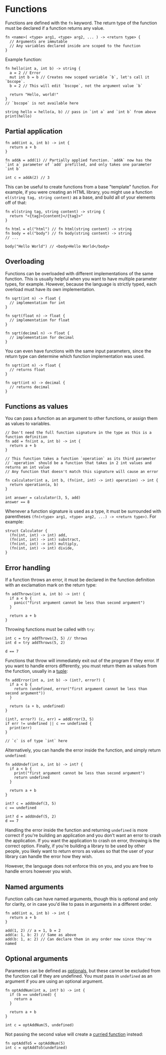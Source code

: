 # Functions

Functions are defined with the `fn` keyword. The return type of the function must be declared if a function returns any value.

```
fn <name>( <type> arg1, <type> arg2, ... ) -> <return type> {
  // Arguments are immutable
  // Any variables declared inside are scoped to the function
}
```

Example function:

```
fn hello(int a, int b) -> string {
  a = 2 // Error
  mut int b = b // Creates new scoped variable `b`, let's call it `bscope`.
  b = 2 // This will edit `bscope`, not the argument value `b`

  return "Hello, world!"
}
// `bscope` is not available here

string hello = hello(a, b) // pass in `int a` and `int b` from above
print(hello)
```

## Partial application

```
fn add(int a, int b) -> int {
  return a + b
}

fn addA = add(1) // Partially applied function. `addA` now has the `int a` parameter of `add` prefilled, and only takes one parameter `int b`

int c = addA(2) // 3
```

This can be useful to create functions from a base "template" function. For example, if you were creating an HTML library, you might use a function `el(string tag, string content)` as a base, and build all of your elements off of that:

```
fn el(string tag, string content) -> string {
  return "<{tag}>{content}</{tag}>"
}

fn html = el("html") // fn html(string content) -> string
fn body = el("body") // fn body(string content) -> string
// ...

body("Hello World") // <body>Hello World</body>
```

## Overloading

Functions can be overloaded with different implementations of the same function. This is usually helpful when you want to have multiple parameter types, for example. However, because the language is strictly typed, each overload must have its own implementation.

```
fn sqrt(int n) -> float {
  // implementation for int
}

fn sqrt(float n) -> float {
  // implementation for float
}

fn sqrt(decimal n) -> float {
  // implementation for decimal
}
```

You can even have functions with the same input parameters, since the return type can determine which function implementation was used.

```
fn sqrt(int n) -> float {
  // returns float
}

fn sqrt(int n) -> decimal {
  // returns decimal
}
```

## Functions as values

You can pass a function as an argument to other functions, or assign them as values to variables.

```
// Don't need the full function signature in the type as this is a function definition
fn add = fn(int a, int b) -> int {
  return a + b
}

// This function takes a function `operation` as its third parameter
// `operation` should be a function that takes in 2 int values and returns an int value
// Any function that doesn't match this signature will cause an error

fn calculator(int a, int b, (fn(int, int) -> int) operation) -> int {
  return operation(a, b)
}

int answer = calculator(3, 5, add)
answer == 8
```

Whenever a function signature is used as a type, it must be surrounded with parentheses `(fn(<type> arg1, <type> arg2, ...) -> <return type>)`. For example:

```
struct Calculator {
  (fn(int, int) -> int) add,
  (fn(int, int) -> int) substract,
  (fn(int, int) -> int) multiply,
  (fn(int, int) -> int) divide,
}
```

## Error handling

If a function throws an error, it must be declared in the function definition with an exclamation mark on the return type:

```
fn addThrows(int a, int b) -> int! {
  if a < b {
    panic("first argument cannot be less than second argument")
  }

  return a + b
}
```

Throwing functions must be called with `try`:

```
int c = try addThrows(3, 5) // throws
int d = try addThrows(5, 2)

d == 7
```

Functions that throw will immediately exit out of the program if they error. If you want to handle errors differently, you must return them as values from the function, usually in a [tuple](#tuples):

```
fn addError(int a, int b) -> (int?, error?) {
  if a < b {
    return (undefined, error("first argument cannot be less than second argument"))
  }

  return (a + b, undefined)
}

(int?, error?) (c, err) = addError(3, 5)
if err != undefined || c == undefined {
  print(err)
}

// `c` is of type `int` here
```

Alternatively, you can handle the error inside the function, and simply return `undefined`:

```
fn addUndef(int a, int b) -> int? {
  if a < b {
    print("first argument cannot be less than second argument")
    return undefined
  }

  return a + b
}

int? c = addUndef(3, 5)
c == undefined

int? d = addUndef(5, 2)
d == 7
```

Handling the error inside the function and returning `undefined` is more correct if you're building an application and you don't want an error to crash the application. If you want the application to crash on error, throwing is the correct option. Finally, if you're building a library to be used by other people, you likely want to return errors as values so that the user of your library can handle the error how they wish.

However, the language does not enforce this on you, and you are free to handle errors however you wish.

## Named arguments

Function calls can have named arguments, though this is optional and only for clarity, or in case you'd like to pass in arguments in a different order.

```
fn add(int a, int b) -> int {
  return a + b
}

add(1, 2) // a = 1, b = 2
add(a: 1, b: 2) // Same as above
add(b: 1, a: 2) // Can declare them in any order now since they're named
```

## Optional arguments

Parameters can be defined as [optionals](#optional-values), but these cannot be excluded from the function call if they are undefined. You must pass in `undefined` as an argument if you are using an optional argument.

```
fn optAddNum(int a, int? b) -> int {
  if (b == undefined) {
    return a
  }

  return a + b
}

int c = optAddNum(5, undefined)
```

Not passing the second value will create a [curried function](#currying) instead:

```
fn optAddTo5 = optAddNum(5)
int c = optAddTo5(undefined)
```
